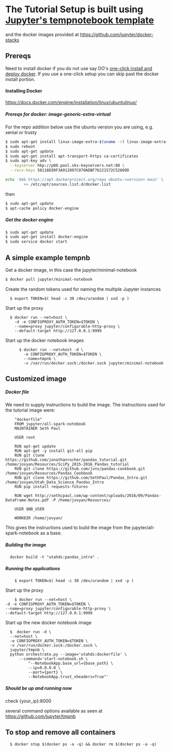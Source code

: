 # The Tutorial Setup is built using [Jupyter's tempnotebook template](https://github.com/jupyter/tmpnb)
and
the docker images provided at https://github.com/jupyter/docker-stacks
## Prereqs
Need to install docker if you do not use say DO's [one-click install and deploy docker](https://www.digitalocean.com/products/one-click-apps/docker/). If you use a one-click setup you can skip past the docker install portion.

#### Installing Docker
https://docs.docker.com/engine/installation/linux/ubuntulinux/

##### Prereqs for docker: image-generic-extra-virtual
For the repo addition below use the ubuntu version you are using, e.g. xenial or trusty
```bash
$ sudo apt-get install linux-image-extra-$(uname -r) linux-image-extra-virtual
$ sudo reboot
$ sudo apt-get update
$ sudo apt-get install apt-transport-https ca-certificates
$ sudo apt-key adv \
  --keyserver hkp://p80.pool.sks-keyservers.net:80 \
  --recv-keys 58118E89F3A912897C070ADBF76221572C52609D

echo 'deb https://apt.dockerproject.org/repo ubuntu-<version> main' \
        >> /etc/apt/sources.list.d/docker.list
```
then
```bash
$ sudo apt-get update
$ apt-cache policy docker-engine
```

##### Get the docker engine
```bash
$ sudo apt-get update
$ sudo apt-get install docker-engine
$ sudo service docker start
```

## A simple example tempnb
Get a docker image, in this case the jupyter/minimal-notebook
```bash
$ docker pull jupyter/minimal-notebook
```
Create the random tokens used for naming the multiple Jupyter instances

      $ export TOKEN=$( head -c 30 /dev/urandom | xxd -p )
Start up the proxy

      $ docker run --net=host \
        -d -e CONFIGPROXY_AUTH_TOKEN=$TOKEN \
        --name=proxy jupyter/configurable-http-proxy \
        --default-target http://127.0.0.1:9999
Start up the docker notebook images

          $ docker run --net=host -d \
            -e CONFIGPROXY_AUTH_TOKEN=$TOKEN \
            --name=tmpnb \
            -v /var/run/docker.sock:/docker.sock jupyter/minimal-notebook


## Customized image
##### Docker file
We need to supply instructions to build the image. The instructions used for the tutorial image were:

        "dockerfile"
        FROM jupyter/all-spark-notebook
        MAINTAINER Seth Paul

        USER root

        RUN apt-get update
        RUN apt-get -y install git-all pip
        RUN git clone https://github.com/jonathanrocher/pandas_tutorial.git /home/jovyan/Resources/SciPy_2015-2016_Pandas_tutorial
        RUN git clone https://github.com/jvns/pandas-cookbook.git /home/jovyan/Resources/Pandas_Cookbook
        RUN git clone https://github.com/SethPaul/Pandas_Intro.git /home/jovyan/Utah_Data_Science_Pandas_Intro
        RUN pip install requests-futures

        RUN wget http://sethcpaul.com/wp-content/uploads/2016/09/Pandas-DataFrame-Notes.pdf -P /home/jovyan/Resources/

        USER $NB_USER

        WORKDIR /home/jovyan/

This gives the instructions used to build the image from the jupyter/all-spark-notebook as a base.

##### Building the image
      docker build -t "utahds:pandas_intro" .

##### Running the applications

        $ export TOKEN=$( head -c 30 /dev/urandom | xxd -p )
  Start up the proxy

        $ docker run --net=host \
    -d -e CONFIGPROXY_AUTH_TOKEN=$TOKEN \
    --name=proxy jupyter/configurable-http-proxy \
    --default-target http://127.0.0.1:9999
  Start up the new docker notebook image

      $  docker run -d \
      --net=host \
      -e CONFIGPROXY_AUTH_TOKEN=$TOKEN \
      -v /var/run/docker.sock:/docker.sock \
      jupyter/tmpnb \
      python orchestrate.py --image='utahds:dockerfile' \
          --command='start-notebook.sh \
              "--NotebookApp.base_url={base_path} \
              --ip=0.0.0.0 \
              --port={port} \
              --NotebookApp.trust_xheaders=True"'

##### Should be up and running now
check {your_ip}:8000

several command options available as seen at https://github.com/jupyter/tmpnb

## To stop and remove all containers
      $ docker stop $(docker ps -a -q) && docker rm $(docker ps -a -q)
